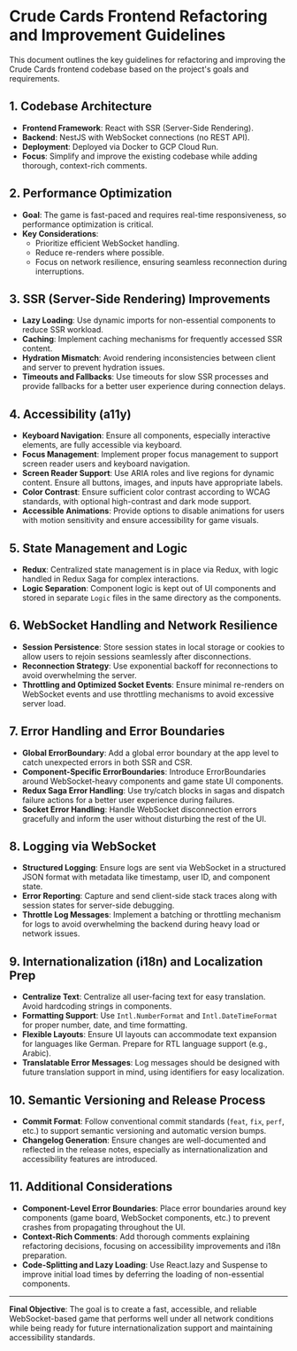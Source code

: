 
# Crude Cards Frontend Refactoring and Improvement Guidelines

This document outlines the key guidelines for refactoring and improving the Crude Cards frontend codebase based on the project's goals and requirements.

## 1. Codebase Architecture
- **Frontend Framework**: React with SSR (Server-Side Rendering).
- **Backend**: NestJS with WebSocket connections (no REST API).
- **Deployment**: Deployed via Docker to GCP Cloud Run.
- **Focus**: Simplify and improve the existing codebase while adding thorough, context-rich comments.

## 2. Performance Optimization
- **Goal**: The game is fast-paced and requires real-time responsiveness, so performance optimization is critical.
- **Key Considerations**:
  - Prioritize efficient WebSocket handling.
  - Reduce re-renders where possible.
  - Focus on network resilience, ensuring seamless reconnection during interruptions.

## 3. SSR (Server-Side Rendering) Improvements
- **Lazy Loading**: Use dynamic imports for non-essential components to reduce SSR workload.
- **Caching**: Implement caching mechanisms for frequently accessed SSR content.
- **Hydration Mismatch**: Avoid rendering inconsistencies between client and server to prevent hydration issues.
- **Timeouts and Fallbacks**: Use timeouts for slow SSR processes and provide fallbacks for a better user experience during connection delays.

## 4. Accessibility (a11y) 
- **Keyboard Navigation**: Ensure all components, especially interactive elements, are fully accessible via keyboard.
- **Focus Management**: Implement proper focus management to support screen reader users and keyboard navigation.
- **Screen Reader Support**: Use ARIA roles and live regions for dynamic content. Ensure all buttons, images, and inputs have appropriate labels.
- **Color Contrast**: Ensure sufficient color contrast according to WCAG standards, with optional high-contrast and dark mode support.
- **Accessible Animations**: Provide options to disable animations for users with motion sensitivity and ensure accessibility for game visuals.

## 5. State Management and Logic
- **Redux**: Centralized state management is in place via Redux, with logic handled in Redux Saga for complex interactions.
- **Logic Separation**: Component logic is kept out of UI components and stored in separate `Logic` files in the same directory as the components.

## 6. WebSocket Handling and Network Resilience
- **Session Persistence**: Store session states in local storage or cookies to allow users to rejoin sessions seamlessly after disconnections.
- **Reconnection Strategy**: Use exponential backoff for reconnections to avoid overwhelming the server.
- **Throttling and Optimized Socket Events**: Ensure minimal re-renders on WebSocket events and use throttling mechanisms to avoid excessive server load.

## 7. Error Handling and Error Boundaries
- **Global ErrorBoundary**: Add a global error boundary at the app level to catch unexpected errors in both SSR and CSR.
- **Component-Specific ErrorBoundaries**: Introduce ErrorBoundaries around WebSocket-heavy components and game state UI components.
- **Redux Saga Error Handling**: Use try/catch blocks in sagas and dispatch failure actions for a better user experience during failures.
- **Socket Error Handling**: Handle WebSocket disconnection errors gracefully and inform the user without disturbing the rest of the UI.

## 8. Logging via WebSocket
- **Structured Logging**: Ensure logs are sent via WebSocket in a structured JSON format with metadata like timestamp, user ID, and component state.
- **Error Reporting**: Capture and send client-side stack traces along with session states for server-side debugging.
- **Throttle Log Messages**: Implement a batching or throttling mechanism for logs to avoid overwhelming the backend during heavy load or network issues.

## 9. Internationalization (i18n) and Localization Prep
- **Centralize Text**: Centralize all user-facing text for easy translation. Avoid hardcoding strings in components.
- **Formatting Support**: Use `Intl.NumberFormat` and `Intl.DateTimeFormat` for proper number, date, and time formatting.
- **Flexible Layouts**: Ensure UI layouts can accommodate text expansion for languages like German. Prepare for RTL language support (e.g., Arabic).
- **Translatable Error Messages**: Log messages should be designed with future translation support in mind, using identifiers for easy localization.

## 10. Semantic Versioning and Release Process
- **Commit Format**: Follow conventional commit standards (`feat`, `fix`, `perf`, etc.) to support semantic versioning and automatic version bumps.
- **Changelog Generation**: Ensure changes are well-documented and reflected in the release notes, especially as internationalization and accessibility features are introduced.

## 11. Additional Considerations
- **Component-Level Error Boundaries**: Place error boundaries around key components (game board, WebSocket components, etc.) to prevent crashes from propagating throughout the UI.
- **Context-Rich Comments**: Add thorough comments explaining refactoring decisions, focusing on accessibility improvements and i18n preparation.
- **Code-Splitting and Lazy Loading**: Use React.lazy and Suspense to improve initial load times by deferring the loading of non-essential components.

---

**Final Objective**: The goal is to create a fast, accessible, and reliable WebSocket-based game that performs well under all network conditions while being ready for future internationalization support and maintaining accessibility standards.
